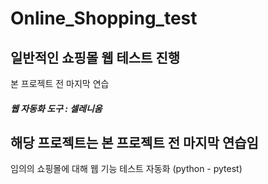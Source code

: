 # Online_Shopping_test

## 일반적인 쇼핑몰 웹 테스트 진행  
본 프로젝트 전 마지막 연습  
##### 웹 자동화 도구 : 셀레니움  
해당 프로젝트는 본 프로젝트 전 마지막 연습임    
---  

임의의 쇼핑몰에 대해 웹 기능 테스트 자동화 (python - pytest)



